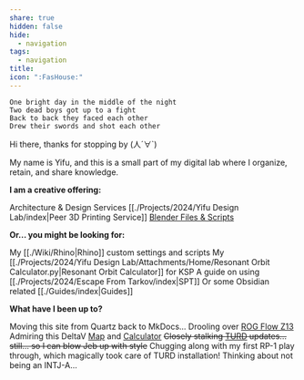 ```yaml
---
share: true
hidden: false
hide:
  - navigation
tags:
  - navigation
title: 
icon: ":FasHouse:"
---
```


	One bright day in the middle of the night
	Two dead boys got up to a fight
	Back to back they faced each other
	Drew their swords and shot each other

Hi there, thanks for stopping by (人´∀\`)

My name is Yifu, and this is a small part of my digital lab where I organize, retain, and share knowledge.

**I am a creative offering:**

Architecture & Design Services
[[./Projects/2024/Yifu Design Lab/index|Peer 3D Printing Service]]
[Blender Files & Scripts](https://30salt.gumroad.com/)

**Or... you might be looking for:**

My [[./Wiki/Rhino|Rhino]] custom settings and scripts
My [[./Projects/2024/Yifu Design Lab/Attachments/Home/Resonant Orbit Calculator.py|Resonant Orbit Calculator]] for KSP
A guide on using [[./Projects/2024/Escape From Tarkov/index|SPT]]
Or some Obsidian related [[./Guides/index|Guides]]

**What have I been up to?**

Moving this site from Quartz back to MkDocs...
Drooling over [ROG Flow Z13](https://rog.asus.com/ca-en/laptops/rog-flow/rog-flow-z13-2025/)
Admiring this DeltaV [Map](https://deltavmap.github.io/?system=Solar) and [Calculator](https://deltavmap.github.io/calculators.html?system=earth)
~~Closely stalking [TURD](https://forum.kerbalspaceprogram.com/topic/174188-112x-textures-unlimited-recolour-depot/) updates... still... so I can blow Jeb up with style~~ Chugging along with my first RP-1 play through, which magically took care of TURD installation!
Thinking about not being an INTJ-A...
